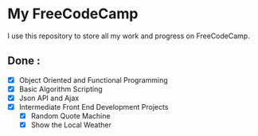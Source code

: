 # My FreeCodeCamp

I use this repository to store all my work and progress on FreeCodeCamp.

## Done :

-[x] Object Oriented and Functional Programming
-[x] Basic Algorithm Scripting
-[x] Json API and Ajax
-[x] Intermediate Front End Development Projects
  -[x] Random Quote Machine
  -[x] Show the Local Weather
